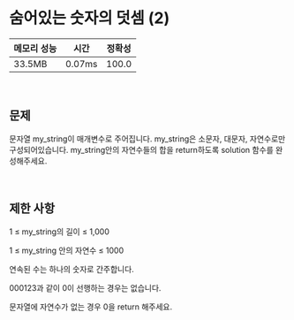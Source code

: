 # 숨어있는 숫자의 덧셈 (2)

| 메모리 성능 | 시간 | 정확성 |
| ---- | ---- | ---- |
| 33.5MB | 0.07ms | 100.0 |

<br />

## 문제

문자열 my_string이 매개변수로 주어집니다. my_string은 소문자, 대문자, 자연수로만 구성되어있습니다. my_string안의 자연수들의 합을 return하도록 solution 함수를 완성해주세요.


<br />

## 제한 사항
1 ≤ my_string의 길이 ≤ 1,000

1 ≤ my_string 안의 자연수 ≤ 1000

연속된 수는 하나의 숫자로 간주합니다.

000123과 같이 0이 선행하는 경우는 없습니다.

문자열에 자연수가 없는 경우 0을 return 해주세요.